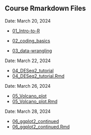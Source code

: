 ## Course Rmarkdown Files 

Date: March 20, 2024

+ [01_Intro-to-R](01_Intro-to-R.html)

+ [02_coding_basics](02_coding_basics.html)

+ [03_data-wrangling](03_data-wrangling.html)

Date: March 22, 2024
+ [04_DESeq2_tutorial](04_RNA-Seq_DESeq2_tutorial_part1.html)
+ [04_DESeq2_tutorial.Rmd](04_RNA-Seq_DESeq2_tutorial_EDIT.Rmd)

Date: March 26, 2024
+ [05_Volcano_plot](05_Volcano_plot.html)
+ [05_Volcano_plot.Rmd](05_Volcano_plot.Rmd)

Date: March 28, 2024
+ [06_ggplot2_continued](Data_vis_ggplot2_continued.html)
+ [06_ggplot2_continued.Rmd](Data_vis_ggplot2_continued.Rmd)
